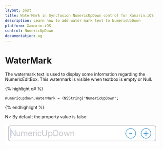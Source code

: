 ```yaml
---
layout: post
title: WaterMark in Syncfusion NumericUpDown control for Xamarin.iOS
description: Learn how to add water mark text to NumericUpDown 
platform: Xamarin.iOS
control: NumericUpDown 
documentation: ug
---
```


# WaterMark

The watermark text is used to display some information regarding the NumericEditBox. This watermark is visible when textbox is empty or Null.

{% highlight c# %}

	numericupdown.WaterMark = (NSString)"NumericUpDown";

{% endhighlight %}

N> By default the property value is false

![](images/watermark.png)
